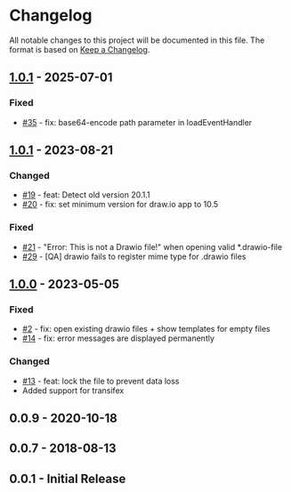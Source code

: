 # Changelog

All notable changes to this project will be documented in this file.
The format is based on [Keep a Changelog](http://keepachangelog.com/en/1.0.0/).

## [1.0.1] - 2025-07-01

### Fixed

- [#35](https://github.com/owncloud/drawio/pull/35) - fix: base64-encode path parameter in loadEventHandler


## [1.0.1] - 2023-08-21

### Changed

- [#19](https://github.com/owncloud/drawio/pull/19) - feat: Detect old version 20.1.1
- [#20](https://github.com/owncloud/drawio/pull/20) - fix: set minimum version for draw.io app to 10.5

### Fixed

- [#21](https://github.com/owncloud/drawio/pull/21) - "Error: This is not a Drawio file!" when opening valid *.drawio-file
- [#29](https://github.com/owncloud/drawio/pull/29) - [QA] drawio fails to register mime type for .drawio files


## [1.0.0] - 2023-05-05

### Fixed

- [#2](https://github.com/owncloud/drawio/pull/2) - fix: open existing drawio files + show templates for empty files
- [#14](https://github.com/owncloud/drawio/pull/14) - fix: error messages are displayed permanently

### Changed

- [#13](https://github.com/owncloud/drawio/pull/13) - feat: lock the file to prevent data loss
- Added support for transifex


## 0.0.9 - 2020-10-18

## 0.0.7 - 2018-08-13

## 0.0.1 - Initial Release

[Unreleased]: https://github.com/owncloud/metrics/compare/v1.0.1...master
[1.0.1]: https://github.com/owncloud/metrics/compare/v1.0.0...v1.0.1
[1.0.0]: https://github.com/owncloud/metrics/compare/v0.0.8...v1.0.0
[0.0.9]: https://github.com/owncloud/metrics/compare/v0.0.7...v0.0.9
[0.0.7]: https://github.com/owncloud/metrics/compare/v0.0.1...v0.0.7

